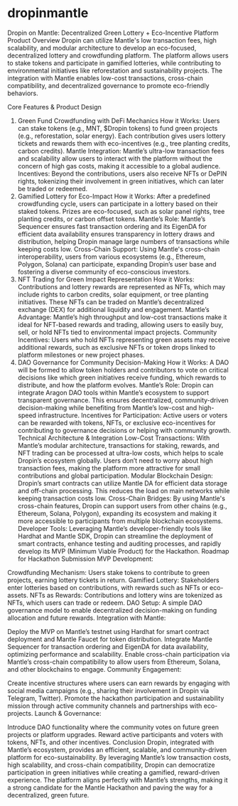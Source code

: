 # dropinmantle
Dropin on Mantle: Decentralized Green Lottery + Eco-Incentive Platform
Product Overview
Dropin can utilize Mantle's low transaction fees, high scalability, and modular architecture to develop an eco-focused, decentralized lottery and crowdfunding platform. The platform allows users to stake tokens and participate in gamified lotteries, while contributing to environmental initiatives like reforestation and sustainability projects. The integration with Mantle enables low-cost transactions, cross-chain compatibility, and decentralized governance to promote eco-friendly behaviors.

Core Features & Product Design
1. Green Fund Crowdfunding with DeFi Mechanics
How it Works: Users can stake tokens (e.g., MNT, $Dropin tokens) to fund green projects (e.g., reforestation, solar energy). Each contribution gives users lottery tickets and rewards them with eco-incentives (e.g., tree planting credits, carbon credits).
Mantle Integration: Mantle’s ultra-low transaction fees and scalability allow users to interact with the platform without the concern of high gas costs, making it accessible to a global audience.
Incentives: Beyond the contributions, users also receive NFTs or DePIN rights, tokenizing their involvement in green initiatives, which can later be traded or redeemed.
2. Gamified Lottery for Eco-Impact
How it Works: After a predefined crowdfunding cycle, users can participate in a lottery based on their staked tokens. Prizes are eco-focused, such as solar panel rights, tree planting credits, or carbon offset tokens.
Mantle’s Role: Mantle’s Sequencer ensures fast transaction ordering and its EigenDA for efficient data availability ensures transparency in lottery draws and distribution, helping Dropin manage large numbers of transactions while keeping costs low.
Cross-Chain Support: Using Mantle's cross-chain interoperability, users from various ecosystems (e.g., Ethereum, Polygon, Solana) can participate, expanding Dropin’s user base and fostering a diverse community of eco-conscious investors.
3. NFT Trading for Green Impact Representation
How it Works: Contributions and lottery rewards are represented as NFTs, which may include rights to carbon credits, solar equipment, or tree planting initiatives. These NFTs can be traded on Mantle’s decentralized exchange (DEX) for additional liquidity and engagement.
Mantle’s Advantage: Mantle’s high throughput and low-cost transactions make it ideal for NFT-based rewards and trading, allowing users to easily buy, sell, or hold NFTs tied to environmental impact projects.
Community Incentives: Users who hold NFTs representing green assets may receive additional rewards, such as exclusive NFTs or token drops linked to platform milestones or new project phases.
4. DAO Governance for Community Decision-Making
How it Works: A DAO will be formed to allow token holders and contributors to vote on critical decisions like which green initiatives receive funding, which rewards to distribute, and how the platform evolves.
Mantle’s Role: Dropin can integrate Aragon DAO tools within Mantle’s ecosystem to support transparent governance. This ensures decentralized, community-driven decision-making while benefiting from Mantle’s low-cost and high-speed infrastructure.
Incentives for Participation: Active users or voters can be rewarded with tokens, NFTs, or exclusive eco-incentives for contributing to governance decisions or helping with community growth.
Technical Architecture & Integration
Low-Cost Transactions: With Mantle’s modular architecture, transactions for staking, rewards, and NFT trading can be processed at ultra-low costs, which helps to scale Dropin’s ecosystem globally. Users don’t need to worry about high transaction fees, making the platform more attractive for small contributions and global participation.
Modular Blockchain Design: Dropin’s smart contracts can utilize Mantle DA for efficient data storage and off-chain processing. This reduces the load on main networks while keeping transaction costs low.
Cross-Chain Bridges: By using Mantle's cross-chain features, Dropin can support users from other chains (e.g., Ethereum, Solana, Polygon), expanding its ecosystem and making it more accessible to participants from multiple blockchain ecosystems.
Developer Tools: Leveraging Mantle’s developer-friendly tools like Hardhat and Mantle SDK, Dropin can streamline the deployment of smart contracts, enhance testing and auditing processes, and rapidly develop its MVP (Minimum Viable Product) for the Hackathon.
Roadmap for Hackathon Submission
MVP Development:

Crowdfunding Mechanism: Users stake tokens to contribute to green projects, earning lottery tickets in return.
Gamified Lottery: Stakeholders enter lotteries based on contributions, with rewards such as NFTs or eco-assets.
NFTs as Rewards: Contributions and lottery wins are tokenized as NFTs, which users can trade or redeem.
DAO Setup: A simple DAO governance model to enable decentralized decision-making on funding allocation and future rewards.
Integration with Mantle:

Deploy the MVP on Mantle’s testnet using Hardhat for smart contract deployment and Mantle Faucet for token distribution.
Integrate Mantle Sequencer for transaction ordering and EigenDA for data availability, optimizing performance and scalability.
Enable cross-chain participation via Mantle’s cross-chain compatibility to allow users from Ethereum, Solana, and other blockchains to engage.
Community Engagement:

Create incentive structures where users can earn rewards by engaging with social media campaigns (e.g., sharing their involvement in Dropin via Telegram, Twitter).
Promote the hackathon participation and sustainability mission through active community channels and partnerships with eco-projects.
Launch & Governance:

Introduce DAO functionality where the community votes on future green projects or platform upgrades.
Reward active participants and voters with tokens, NFTs, and other incentives.
Conclusion
Dropin, integrated with Mantle’s ecosystem, provides an efficient, scalable, and community-driven platform for eco-sustainability. By leveraging Mantle’s low transaction costs, high scalability, and cross-chain compatibility, Dropin can democratize participation in green initiatives while creating a gamified, reward-driven experience. The platform aligns perfectly with Mantle’s strengths, making it a strong candidate for the Mantle Hackathon and paving the way for a decentralized, green future.
